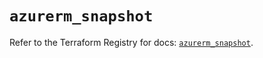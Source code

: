 # `azurerm_snapshot`

Refer to the Terraform Registry for docs: [`azurerm_snapshot`](https://registry.terraform.io/providers/hashicorp/azurerm/4.13.0/docs/resources/snapshot).
